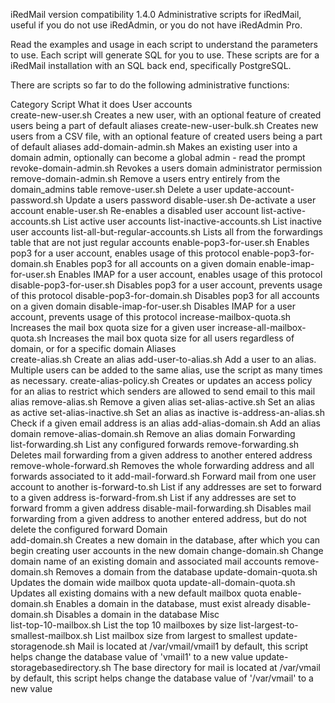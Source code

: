 iRedMail version compatibility	1.4.0
Administrative scripts for iRedMail, useful if you do not use iRedAdmin, or you do not have iRedAdmin Pro.

Read the examples and usage in each script to understand the parameters to use. Each script will generate SQL for you to use. These scripts are for a iRedMail installation with an SQL back end, specifically PostgreSQL.

There are scripts so far to do the following administrative functions:

Category	Script	What it does
User accounts		
create-new-user.sh	Creates a new user, with an optional feature of created users being a part of default aliases
create-new-user-bulk.sh	Creates new users from a CSV file, with an optional feature of created users being a part of default aliases
add-domain-admin.sh	Makes an existing user into a domain admin, optionally can become a global admin - read the prompt
revoke-domain-admin.sh	Revokes a users domain administrator permission
remove-domain-admin.sh	Remove a users entry entirely from the domain_admins table
remove-user.sh	Delete a user
update-account-password.sh	Update a users password
disable-user.sh	De-activate a user account
enable-user.sh	Re-enables a disabled user account
list-active-accounts.sh	List active user accounts
list-inactive-accounts.sh	List inactive user accounts
list-all-but-regular-accounts.sh	Lists all from the forwardings table that are not just regular accounts
enable-pop3-for-user.sh	Enables pop3 for a user account, enables usage of this protocol
enable-pop3-for-domain.sh	Enables pop3 for all accounts on a given domain
enable-imap-for-user.sh	Enables IMAP for a user account, enables usage of this protocol
disable-pop3-for-user.sh	Disables pop3 for a user account, prevents usage of this protocol
disable-pop3-for-domain.sh	Disables pop3 for all accounts on a given domain
disable-imap-for-user.sh	Disables IMAP for a user account, prevents usage of this protocol
increase-mailbox-quota.sh	Increases the mail box quota size for a given user
increase-all-mailbox-quota.sh	Increases the mail box quota size for all users regardless of domain, or for a specific domain
Aliases		
create-alias.sh	Create an alias
add-user-to-alias.sh	Add a user to an alias. Multiple users can be added to the same alias, use the script as many times as necessary.
create-alias-policy.sh	Creates or updates an access policy for an alias to restrict which senders are allowed to send email to this mail alias
remove-alias.sh	Remove a given alias
set-alias-active.sh	Set an alias as active
set-alias-inactive.sh	Set an alias as inactive
is-address-an-alias.sh	Check if a given email address is an alias
add-alias-domain.sh	Add an alias domain
remove-alias-domain.sh	Remove an alias domain
Forwarding		
list-forwarding.sh	List any configured forwards
remove-forwarding.sh	Deletes mail forwarding from a given address to another entered address
remove-whole-forward.sh	Removes the whole forwarding address and all forwards associated to it
add-mail-forward.sh	Forward mail from one user account to another
is-forward-to.sh	List if any addresses are set to forward to a given address
is-forward-from.sh	List if any addresses are set to forward fromm a given address
disable-mail-forwarding.sh	Disables mail forwarding from a given address to another entered address, but do not delete the configured forward
Domain		
add-domain.sh	Creates a new domain in the database, after which you can begin creating user accounts in the new domain
change-domain.sh	Change domain name of an existing domain and associated mail accounts
remove-domain.sh	Removes a domain from the database
update-domain-quota.sh	Updates the domain wide mailbox quota
update-all-domain-quota.sh	Updates all existing domains with a new default mailbox quota
enable-domain.sh	Enables a domain in the database, must exist already
disable-domain.sh	Disables a domain in the database
Misc		
list-top-10-mailbox.sh	List the top 10 mailboxes by size
list-largest-to-smallest-mailbox.sh	List mailbox size from largest to smallest
update-storagenode.sh	Mail is located at /var/vmail/vmail1 by default, this script helps change the database value of 'vmail1' to a new value
update-storagebasedirectory.sh	The base directory for mail is located at /var/vmail by default, this script helps change the database value of '/var/vmail' to a new value
